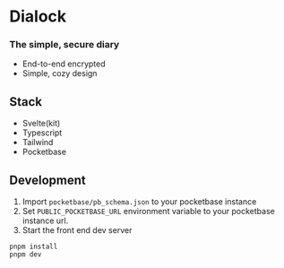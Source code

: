 # Dialock
### The simple, secure diary

- End-to-end encrypted
- Simple, cozy design

## Stack
- Svelte(kit)
- Typescript
- Tailwind
- Pocketbase

## Development

1. Import `pocketbase/pb_schema.json` to your pocketbase instance
2. Set `PUBLIC_POCKETBASE_URL` environment variable to your pocketbase instance url.
3. Start the front end dev server
```
pnpm install
pnpm dev
```
